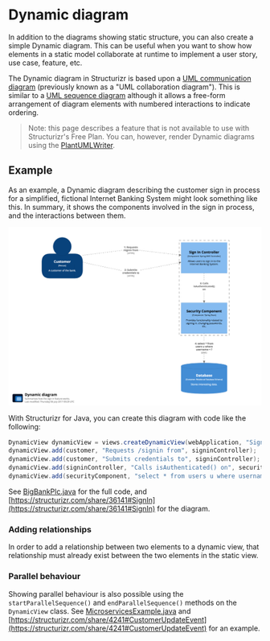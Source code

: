 # Dynamic diagram

In addition to the diagrams showing static structure, you can also create a simple Dynamic diagram. This can be useful when you want to show how elements in a static model collaborate at runtime to implement a user story, use case, feature, etc.

The Dynamic diagram in Structurizr is based upon a [UML communication diagram](https://en.wikipedia.org/wiki/Communication_diagram) (previously known as a "UML collaboration diagram"). This is similar to a [UML sequence diagram](https://en.wikipedia.org/wiki/Sequence_diagram) although it allows a free-form arrangement of diagram elements with numbered interactions to indicate ordering.

> Note: this page describes a feature that is not available to use with Structurizr's Free Plan. You can, however, render Dynamic diagrams using the [PlantUMLWriter](plantuml.md).

## Example

As an example, a Dynamic diagram describing the customer sign in process for a simplified, fictional Internet Banking System might look something like this. In summary, it shows the components involved in the sign in process, and the interactions between them.

![An example Dynamic diagram](images/dynamic-diagram-1.png)

With Structurizr for Java, you can create this diagram with code like the following:

```java
DynamicView dynamicView = views.createDynamicView(webApplication, "SignIn", "Summarises how the sign in feature works.");
dynamicView.add(customer, "Requests /signin from", signinController);
dynamicView.add(customer, "Submits credentials to", signinController);
dynamicView.add(signinController, "Calls isAuthenticated() on", securityComponent);
dynamicView.add(securityComponent, "select * from users u where username = ?", database);
```

See [BigBankPlc.java](https://github.com/structurizr/java/blob/master/structurizr-examples/src/com/structurizr/example/BigBankPlc.java) for the full code, and [https://structurizr.com/share/36141#SignIn](https://structurizr.com/share/36141#SignIn) for the diagram.

### Adding relationships

In order to add a relationship between two elements to a dynamic view, that relationship must already exist between the two elements in the static view.

### Parallel behaviour

Showing parallel behaviour is also possible using the ```startParallelSequence()``` and ```endParallelSequence()``` methods on the ```DynamicView``` class. See [MicroservicesExample.java](https://github.com/structurizr/java/blob/master/structurizr-examples/src/com/structurizr/example/MicroservicesExample.java) and [https://structurizr.com/share/4241#CustomerUpdateEvent](https://structurizr.com/share/4241#CustomerUpdateEvent) for an example.